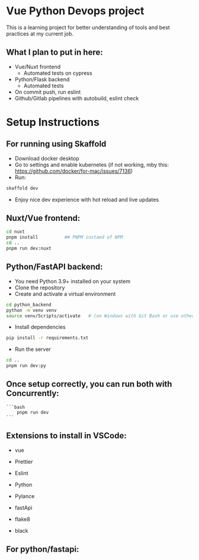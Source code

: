 # Vue Python Devops project

This is a learning project for better understanding of tools and best practices at my current job.

## What I plan to put in here:

- Vue/Nuxt frontend
  - Automated tests on cypress
- Python/Flask backend
  - Automated tests
- On commit push, run eslint
- Github/Gitlab pipelines with autobuild, eslint check

# Setup Instructions


## For running using Skaffold
- Download docker desktop
- Go to settings and enable kubernetes (if not working, mby this: https://github.com/docker/for-mac/issues/7136)
- Run:
```bash
skaffold dev
```
- Enjoy nice dev experience with hot reload and live updates

## Nuxt/Vue frontend:

```bash
cd nuxt
pnpm install          ## PNPM instaed of NPM
cd ..
pnpm run dev:nuxt
```

## Python/FastAPI backend:

- You need Python 3.9+ installed on your system
- Clone the repository
- Create and activate a virtual environment

```bash
cd python_backend
python -m venv venv
source venv/Scripts/activate   # (on Windows with Git Bash or use other command for your shell)
```

- Install dependencies

```bash
pip install -r requirements.txt
```

- Run the server

```bash
cd ..
pnpm run dev:py
```

## Once setup correctly, you can run both with Concurrently:

    ```bash
        pnpm run dev
    ```

## Extensions to install in VSCode:

- vue
- Prettier
- Eslint

- Python
- Pylance
- fastApi
- flake8
- black

## For python/fastapi:
